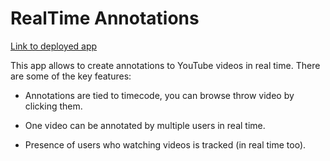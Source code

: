 # RealTime Annotations

[Link to deployed app](https://slateblue-athletic-vipersquid.gigalixirapp.com/)

This app allows to create annotations to YouTube videos in real time. 
There are some of the key features:

* Annotations are tied to timecode, you can browse throw video by clicking them.

* One video can be annotated by multiple users in real time.

* Presence of users who watching videos is tracked (in real time too).
